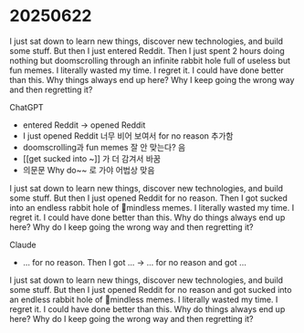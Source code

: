 # 20250622

I just sat down to learn new things, discover new technologies, and build some stuff. But then I just entered Reddit. Then I just spent 2 hours doing nothing but doomscrolling through an infinite rabbit hole full of useless but fun memes. I literally wasted my time.
I regret it. I could have done better than this.
Why things always end up here? Why I keep going the wrong way and then regretting it?

ChatGPT
- entered Reddit → opened Reddit
- I just opened Reddit 너무 비어 보여서 for no reason 추가함
- doomscrolling과 fun memes 잘 안 맞는다? 음
- [[get sucked into ~]] 가 더 감겨서 바꿈
- 의문문 Why do~~ 로 가야 어법상 맞음

I just sat down to learn new things, discover new technologies, and build some stuff. But then I just opened Reddit for no reason. Then I got sucked into an endless rabbit hole of mindless memes. I literally wasted my time.
I regret it. I could have done better than this.
Why do things always end up here? Why do I keep going the wrong way and then regretting it?

Claude
- ... for no reason. Then I got ... → ... for no reason and got ...

I just sat down to learn new things, discover new technologies, and build some stuff. But then I just opened Reddit for no reason and got sucked into an endless rabbit hole of mindless memes. I literally wasted my time.
I regret it. I could have done better than this.
Why do things always end up here? Why do I keep going the wrong way and then regretting it?
